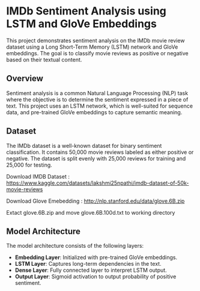 # IMDb Sentiment Analysis using LSTM and GloVe Embeddings

This project demonstrates sentiment analysis on the IMDb movie review dataset using a Long Short-Term Memory (LSTM) network and GloVe embeddings. The goal is to classify movie reviews as positive or negative based on their textual content.


## Overview
Sentiment analysis is a common Natural Language Processing (NLP) task where the objective is to determine the sentiment expressed in a piece of text. This project uses an LSTM network, which is well-suited for sequence data, and pre-trained GloVe embeddings to capture semantic meaning.

## Dataset
The IMDb dataset is a well-known dataset for binary sentiment classification. It contains 50,000 movie reviews labeled as either positive or negative. The dataset is split evenly with 25,000 reviews for training and 25,000 for testing.

Download IMDB Dataset : https://www.kaggle.com/datasets/lakshmi25npathi/imdb-dataset-of-50k-movie-reviews

Download Glove Emebedding :  http://nlp.stanford.edu/data/glove.6B.zip

Extact  glove.6B.zip and move glove.6B.100d.txt to working directory

## Model Architecture
The model architecture consists of the following layers:
- **Embedding Layer**: Initialized with pre-trained GloVe embeddings.
- **LSTM Layer**: Captures long-term dependencies in the text.
- **Dense Layer**: Fully connected layer to interpret LSTM output.
- **Output Layer**: Sigmoid activation to output probability of positive sentiment.

